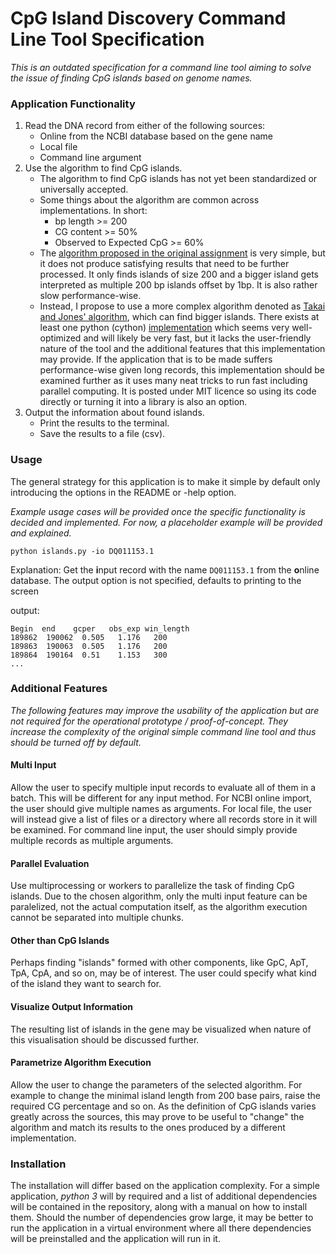 # CpG Island Discovery Command Line Tool Specification

_This is an outdated specification for a command line tool aiming to solve the issue of finding CpG islands based on genome names._

### Application Functionality

1. Read the DNA record from either of the following sources:
   - Online from the NCBI database based on the gene name
   - Local file
   - Command line argument
2. Use the algorithm to find CpG islands.
   - The algorithm to find CpG islands has not yet been standardized or universally accepted.
   - Some things about the algorithm are common across implementations. In short:
     - bp length >= 200
     - CG content >= 50%
     - Observed to Expected CpG >= 60%
   - The [algorithm proposed in the original assignment](https://www.bioinformatics.org/sms2/cpg_islands.html) is very simple, but it does not produce satisfying results that need to be further processed. It only finds islands of size 200 and a bigger island gets interpreted as multiple 200 bp islands offset by 1bp. It is also rather slow performance-wise. 
   - Instead, I propose to use a more complex algorithm denoted as [Takai and Jones' algorithm](https://www.pnas.org/doi/10.1073/pnas.052410099), which can find bigger islands. There exists at least one python (cython) [implementation](https://github.com/lucasnell/TaJoCGI) which seems very well-optimized and will likely be very fast, but it lacks the user-friendly nature of the tool and the additional features that this implementation may provide. If the application that is to be made suffers performance-wise given long records, this implementation should be examined further as it uses many neat tricks to run fast including parallel computing. It is posted under MIT licence so using its code directly or turning it into a library is also an option.
3. Output the information about found islands.
    - Print the results to the terminal.
    - Save the results to a file (csv).

### Usage

The general strategy for this application is to make it simple by default only introducing the options in the README or -help option.

_Example usage cases will be provided once the specific functionality is decided and implemented. For now, a placeholder example will be provided and explained._

`python islands.py -io DQ011153.1`

Explanation: Get the **i**nput record with the name `DQ011153.1` from the **o**nline database. The output option is not specified, defaults to printing to the screen

output:

```commandline
Begin  end    gcper   obs_exp win_length
189862  190062  0.505   1.176	200
189863  190063  0.505   1.176	200
189864  190164  0.51    1.153   300
...
```

### Additional Features

_The following features may improve the usability of the application but are not required for the operational prototype / proof-of-concept. They increase the complexity of the original simple command line tool and thus should be turned off by default._

#### Multi Input

Allow the user to specify multiple input records to evaluate all of them in a batch. This will be different for any input method. For NCBI online import, the user should give multiple names as arguments. For local file, the user will instead give a list of files or a directory where all records store in it will be examined. For command line input, the user should simply provide multiple records as multiple arguments.

#### Parallel Evaluation

Use multiprocessing or workers to parallelize the task of finding CpG islands. Due to the chosen algorithm, only the multi input feature can be paralelized, not the actual computation itself, as the algorithm execution cannot be separated into multiple chunks. 

#### Other than CpG Islands

Perhaps finding "islands" formed with other components, like GpC, ApT, TpA, CpA, and so on, may be of interest. The user could specify what kind of the island they want to search for.

#### Visualize Output Information

The resulting list of islands in the gene may be visualized when nature of this visualisation should be discussed further.

#### Parametrize Algorithm Execution

Allow the user to change the parameters of the selected algorithm. For example to change the minimal island length from 200 base pairs, raise the required CG percentage and so on. As the definition of CpG islands varies greatly across the sources, this may prove to be useful to "change" the algorithm and match its results to the ones produced by a different implementation.

### Installation

The installation will differ based on the application complexity. For a simple application, _python 3_ will by required and a list of additional dependencies will be contained in the repository, along with a manual on how to install them. Should the number of dependencies grow large, it may be better to run the application in a virtual environment where all there dependencies will be preinstalled and the application will run in it.
